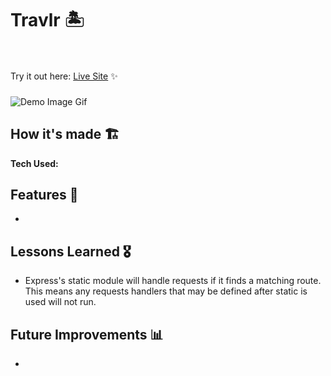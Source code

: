 
# Travlr 🏝️

<br><br>Try it out here: [Live Site](#) ✨
###
![Demo Image Gif](#)

## How it's made  🏗
**Tech Used:** 

## Features 📱
- 

## Lessons Learned 🎖
- Express's static module will handle requests if it finds a matching route. This means any requests handlers that may be defined after static is used will not run.

## Future Improvements 📊
- 
